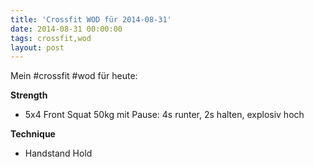 ```yaml
---
title: 'Crossfit WOD für 2014-08-31'
date: 2014-08-31 00:00:00 
tags: crossfit,wod
layout: post
---
```

Mein #crossfit #wod für heute:

**Strength**

* 5x4 Front Squat 50kg mit Pause: 4s runter, 2s halten, explosiv hoch

**Technique**

* Handstand Hold
